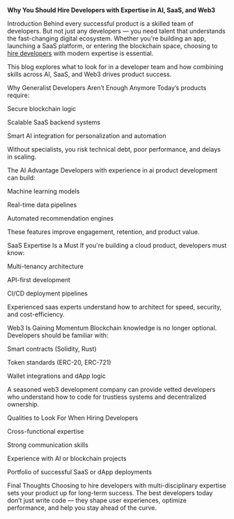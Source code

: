**Why You Should Hire Developers with Expertise in AI, SaaS, and Web3**

Introduction
Behind every successful product is a skilled team of developers. But not just any developers — you need talent that understands the fast-changing digital ecosystem. Whether you're building an app, launching a SaaS platform, or entering the blockchain space, choosing to [hire developers](http://ioweb3.io/) with modern expertise is essential.

This blog explores what to look for in a developer team and how combining skills across AI, SaaS, and Web3 drives product success.

Why Generalist Developers Aren’t Enough Anymore
Today’s products require:

Secure blockchain logic

Scalable SaaS backend systems

Smart AI integration for personalization and automation

Without specialists, you risk technical debt, poor performance, and delays in scaling.

The AI Advantage
Developers with experience in ai product development can build:

Machine learning models

Real-time data pipelines

Automated recommendation engines

These features improve engagement, retention, and product value.

SaaS Expertise Is a Must
If you're building a cloud product, developers must know:

Multi-tenancy architecture

API-first development

CI/CD deployment pipelines

Experienced saas experts understand how to architect for speed, security, and cost-efficiency.

Web3 Is Gaining Momentum
Blockchain knowledge is no longer optional. Developers should be familiar with:

Smart contracts (Solidity, Rust)

Token standards (ERC-20, ERC-721)

Wallet integrations and dApp logic

A seasoned web3 development company can provide vetted developers who understand how to code for trustless systems and decentralized ownership.

Qualities to Look For When Hiring Developers

Cross-functional expertise

Strong communication skills

Experience with AI or blockchain projects

Portfolio of successful SaaS or dApp deployments

Final Thoughts
Choosing to hire developers with multi-disciplinary expertise sets your product up for long-term success. The best developers today don’t just write code — they shape user experiences, optimize performance, and help you stay ahead of the curve.

